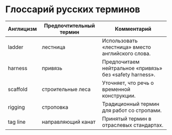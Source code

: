 # Глоссарий русских терминов

| Англицизм | Предпочтительный термин | Комментарий |
| --- | --- | --- |
| ladder | лестница | Использовать «лестница» вместо английского слова. |
| harness | привязь | Предпочитаем нейтральное «привязь» без «safety harness». |
| scaffold | строительные леса | Уточняет, что речь о временной конструкции. |
| rigging | строповка | Традиционный термин для работ со стропами. |
| tag line | направляющий канат | Принятый термин в отраслевых стандартах. |

